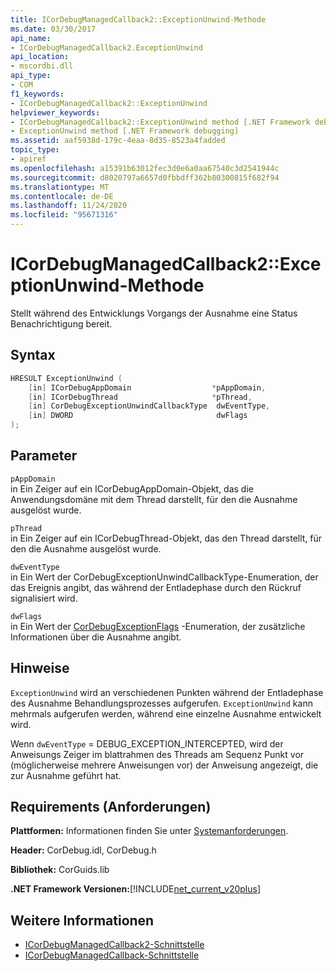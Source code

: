 ```yaml
---
title: ICorDebugManagedCallback2::ExceptionUnwind-Methode
ms.date: 03/30/2017
api_name:
- ICorDebugManagedCallback2.ExceptionUnwind
api_location:
- mscordbi.dll
api_type:
- COM
f1_keywords:
- ICorDebugManagedCallback2::ExceptionUnwind
helpviewer_keywords:
- ICorDebugManagedCallback2::ExceptionUnwind method [.NET Framework debugging]
- ExceptionUnwind method [.NET Framework debugging]
ms.assetid: aaf5938d-179c-4eaa-8d35-8523a4fadded
topic_type:
- apiref
ms.openlocfilehash: a15391b63012fec3d0e6a0aa67540c3d2541944c
ms.sourcegitcommit: d8020797a6657d0fbbdff362b80300815f682f94
ms.translationtype: MT
ms.contentlocale: de-DE
ms.lasthandoff: 11/24/2020
ms.locfileid: "95671316"
---
```

# <a name="icordebugmanagedcallback2exceptionunwind-method"></a>ICorDebugManagedCallback2::ExceptionUnwind-Methode

Stellt während des Entwicklungs Vorgangs der Ausnahme eine Status Benachrichtigung bereit.  
  
## <a name="syntax"></a>Syntax  
  
```cpp  
HRESULT ExceptionUnwind (  
    [in] ICorDebugAppDomain                  *pAppDomain,  
    [in] ICorDebugThread                     *pThread,  
    [in] CorDebugExceptionUnwindCallbackType  dwEventType,  
    [in] DWORD                                dwFlags  
);  
```  
  
## <a name="parameters"></a>Parameter  

 `pAppDomain`  
 in Ein Zeiger auf ein ICorDebugAppDomain-Objekt, das die Anwendungsdomäne mit dem Thread darstellt, für den die Ausnahme ausgelöst wurde.  
  
 `pThread`  
 in Ein Zeiger auf ein ICorDebugThread-Objekt, das den Thread darstellt, für den die Ausnahme ausgelöst wurde.  
  
 `dwEventType`  
 in Ein Wert der CorDebugExceptionUnwindCallbackType-Enumeration, der das Ereignis angibt, das während der Entladephase durch den Rückruf signalisiert wird.  
  
 `dwFlags`  
 in Ein Wert der [CorDebugExceptionFlags](cordebugexceptionflags-enumeration.md) -Enumeration, der zusätzliche Informationen über die Ausnahme angibt.  
  
## <a name="remarks"></a>Hinweise  

 `ExceptionUnwind` wird an verschiedenen Punkten während der Entladephase des Ausnahme Behandlungsprozesses aufgerufen. `ExceptionUnwind` kann mehrmals aufgerufen werden, während eine einzelne Ausnahme entwickelt wird.  
  
 Wenn `dwEventType` = DEBUG_EXCEPTION_INTERCEPTED, wird der Anweisungs Zeiger im blattrahmen des Threads am Sequenz Punkt vor (möglicherweise mehrere Anweisungen vor) der Anweisung angezeigt, die zur Ausnahme geführt hat.  
  
## <a name="requirements"></a>Requirements (Anforderungen)  

 **Plattformen:** Informationen finden Sie unter [Systemanforderungen](../../get-started/system-requirements.md).  
  
 **Header:** CorDebug.idl, CorDebug.h  
  
 **Bibliothek:** CorGuids.lib  
  
 **.NET Framework Versionen:**[!INCLUDE[net_current_v20plus](../../../../includes/net-current-v20plus-md.md)]  
  
## <a name="see-also"></a>Weitere Informationen

- [ICorDebugManagedCallback2-Schnittstelle](icordebugmanagedcallback2-interface.md)
- [ICorDebugManagedCallback-Schnittstelle](icordebugmanagedcallback-interface.md)
